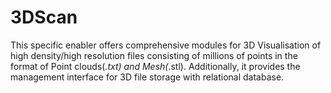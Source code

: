 # 3DScan
This specific enabler offers comprehensive modules for 3D Visualisation of high density/high resolution files consisting of millions of points in the format of Point clouds(*.txt) and Mesh(*.stl). Additionally, it provides the management interface for 3D file storage with relational database.
